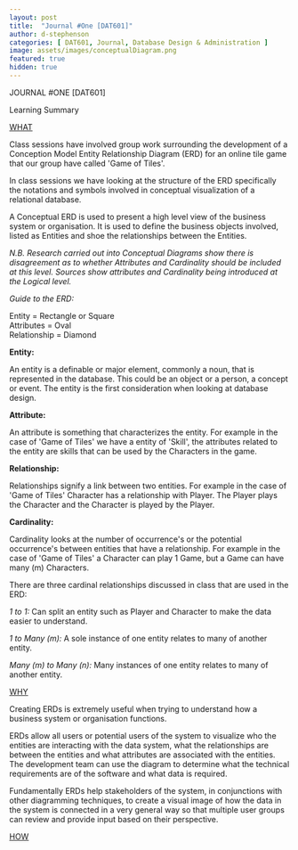```yaml
---
layout: post
title:  "Journal #One [DAT601]"
author: d-stephenson
categories: [ DAT601, Journal, Database Design & Administration ]
image: assets/images/conceptualDiagram.png
featured: true
hidden: true
---
```


JOURNAL #ONE [DAT601]

Learning Summary<br>

<u>WHAT</u>

Class sessions have involved group work surrounding the development of a Conception Model Entity Relationship Diagram (ERD) for an online tile game that our group have called 'Game of Tiles'.

In class sessions we have looking at the structure of the ERD specifically the notations and symbols involved in conceptual visualization of a relational database.

A Conceptual ERD is used to present a high level view of the business system or organisation. It is used to define the business objects involved, listed as Entities and shoe the relationships between the Entities. 

<i>N.B. Research carried out into Conceptual Diagrams show there is disagreement as to whether Attributes and Cardinality should be included at this level. Sources show attributes and Cardinality being introduced at the Logical level.</i>

<i>Guide to the ERD:</i>

Entity = Rectangle or Square<br>
Attributes = Oval<br>
Relationship = Diamond<br> 

<b>Entity:</b>

An entity is a definable or major element, commonly a noun, that is represented in the database. This could be an object or a person, a concept or event. The entity is the first consideration when looking at database design.

<b>Attribute:</b>

An attribute is something that characterizes the entity. For example in the case of 'Game of Tiles' we have a entity of 'Skill', the attributes related to the entity are skills that can be used by the Characters in the game.

<b>Relationship:</b>

Relationships signify a link between two entities. For example in the case of 'Game of Tiles' Character has a relationship with Player. The Player plays the Character and the Character is played by the Player. 

<b>Cardinality:</b>

Cardinality looks at the number of occurrence's or the potential occurrence's between entities that have a relationship. For example in the case of 'Game of Tiles' a Character can play 1 Game, but a Game can have many (m) Characters.

There are three cardinal relationships discussed in class that are used in the ERD: 

<i>1 to 1:</i> Can split an entity such as Player and Character to make the data easier to understand.

<i>1 to Many (m):</i> A sole instance of one entity relates to many of another entity.

<i>Many (m) to Many (n):</i> Many instances of one entity relates to many of another entity.

<u>WHY</u>

Creating ERDs is extremely useful when trying to understand how a business system or organisation functions. 

ERDs allow all users or potential users of the system to visualize who the entities are interacting with the data system, what the relationships are between the entities and what attributes are associated with the entities. The development team can use the diagram to determine what the technical requirements are of the software and what data is required.

Fundamentally ERDs help stakeholders of the system, in conjunctions with other diagramming techniques, to create a visual image of how the data in the system is connected in a very general way so that multiple user groups can review and provide input based on their perspective.

<u>HOW</u>










